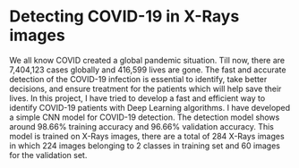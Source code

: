 # Detecting COVID-19 in X-Rays images

We all know COVID created a global pandemic situation. Till now, there are 7,404,123 cases globally and 416,599 lives are gone. The fast and accurate detection of the COVID-19 infection is essential to identify, take better decisions, and ensure treatment for the patients which will help save their lives.
In this project, I have tried to develop a fast and efficient way to identify COVID-19 patients with Deep Learning algorithms.
I have developed a simple CNN model for COVID-19 detection. The detection model shows around 98.66% training accuracy and 96.66% validation accuracy.
This model is trained on X-Rays images, there are a total of 284 X-Rays images in which 224 images belonging to 2 classes in training set and 60 images for the validation set.
